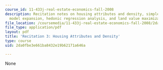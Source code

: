```yaml
---
course_id: 11-433j-real-estate-economics-fall-2008
description: Recitation notes on housing attributes and density, simple Richardian
  model expansion, hedonic regression analysis, and land value maximization.
file_location: /coursemedia/11-433j-real-estate-economics-fall-2008/2da0fbe3e661ba8432e19b62171a646a_rec3_2008.pdf
file_type: application/pdf
layout: pdf
title: 'Recitation 3: Housing Attributes and Density'
type: course
uid: 2da0fbe3e661ba8432e19b62171a646a

---
```

None